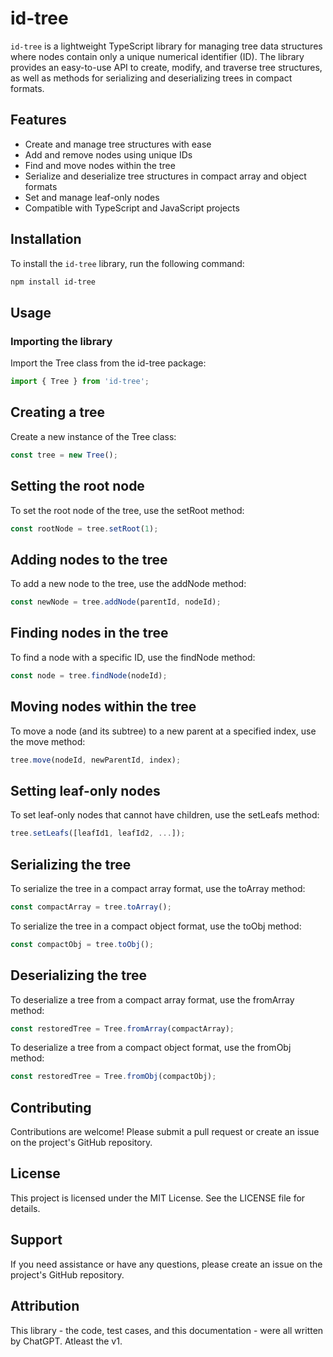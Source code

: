# id-tree

`id-tree` is a lightweight TypeScript library for managing tree data structures where nodes contain only a unique numerical identifier (ID). The library provides an easy-to-use API to create, modify, and traverse tree structures, as well as methods for serializing and deserializing trees in compact formats.

## Features

- Create and manage tree structures with ease
- Add and remove nodes using unique IDs
- Find and move nodes within the tree
- Serialize and deserialize tree structures in compact array and object formats
- Set and manage leaf-only nodes
- Compatible with TypeScript and JavaScript projects

## Installation

To install the `id-tree` library, run the following command:

```bash
npm install id-tree
```

## Usage

### Importing the library

Import the Tree class from the id-tree package:

```typescript
import { Tree } from 'id-tree';
```

## Creating a tree

Create a new instance of the Tree class:

```typescript
const tree = new Tree();
```

## Setting the root node
To set the root node of the tree, use the setRoot method:

```typescript
const rootNode = tree.setRoot(1);
```

## Adding nodes to the tree
To add a new node to the tree, use the addNode method:

```typescript
const newNode = tree.addNode(parentId, nodeId);
```

## Finding nodes in the tree
To find a node with a specific ID, use the findNode method:

```typescript
const node = tree.findNode(nodeId);
```

## Moving nodes within the tree
To move a node (and its subtree) to a new parent at a specified index, use the move method:

```typescript
tree.move(nodeId, newParentId, index);
```

## Setting leaf-only nodes
To set leaf-only nodes that cannot have children, use the setLeafs method:

```typescript
tree.setLeafs([leafId1, leafId2, ...]);
```

## Serializing the tree

To serialize the tree in a compact array format, use the toArray method:

```typescript
const compactArray = tree.toArray();
```

To serialize the tree in a compact object format, use the toObj method:

```typescript
const compactObj = tree.toObj();
```

## Deserializing the tree

To deserialize a tree from a compact array format, use the fromArray method:

```typescript
const restoredTree = Tree.fromArray(compactArray);
```

To deserialize a tree from a compact object format, use the fromObj method:

```typescript
const restoredTree = Tree.fromObj(compactObj);
```

## Contributing

Contributions are welcome! Please submit a pull request or create an issue on the project's GitHub repository.

## License

This project is licensed under the MIT License. See the LICENSE file for details.

## Support

If you need assistance or have any questions, please create an issue on the project's GitHub repository.

## Attribution

This library - the code, test cases, and this documentation - were all written by ChatGPT. Atleast the v1.
